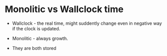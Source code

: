 # Monolitic vs Wallclock time

* Wallclock - the real time, might suddently change even in negative way if the clock is updated.
* Monolitic - always growth.

* They are both stored


